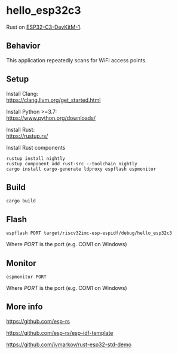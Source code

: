 # hello_esp32c3

Rust on [ESP32-C3-DevKitM-1](https://docs.espressif.com/projects/esp-idf/en/latest/esp32c3/hw-reference/esp32c3/user-guide-devkitm-1.html).

## Behavior

This application repeatedly scans for WiFi access points.

## Setup

Install Clang:<br/>
https://clang.llvm.org/get_started.html

Install Python >=3.7:<br/>
https://www.python.org/downloads/

Install Rust:<br/>
https://rustup.rs/

Install Rust components
```
rustup install nightly
rustup component add rust-src --toolchain nightly
cargo install cargo-generate ldproxy espflash espmonitor
```

## Build

```
cargo build
```

## Flash

```
espflash PORT target/riscv32imc-esp-espidf/debug/hello_esp32c3
```

Where _PORT_ is the port (e.g. COM1 on Windows)

## Monitor

```
espmonitor PORT
```

Where _PORT_ is the port (e.g. COM1 on Windows)

## More info

https://github.com/esp-rs

https://github.com/esp-rs/esp-idf-template

https://github.com/ivmarkov/rust-esp32-std-demo
